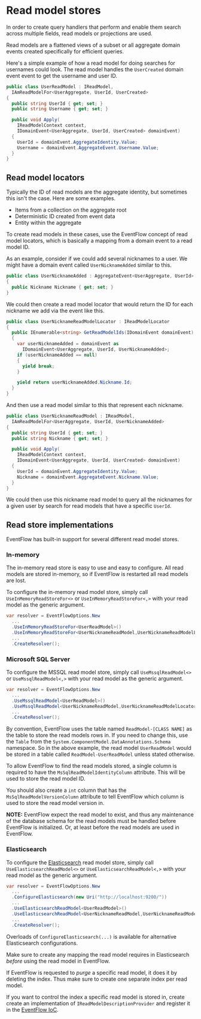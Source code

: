 # Read model stores

In order to create query handlers that perform and enable them search across
multiple fields, read models or projections are used.

Read models are a flattened views of a subset or all aggregate domain events
created specifically for efficient queries.

Here's a simple example of how a read model for doing searches for usernames
could look. The read model handles the `UserCreated` domain event event to get
the username and user ID.

```csharp
public class UserReadModel : IReadModel,
  IAmReadModelFor<UserAggregate, UserId, UserCreated>
{
  public string UserId { get; set; }
  public string Username { get; set; }

  public void Apply(
    IReadModelContext context,
    IDomainEvent<UserAggregate, UserId, UserCreated> domainEvent)
  {
    UserId = domainEvent.AggregateIdentity.Value;
    Username = domainEvent.AggregateEvent.Username.Value;
  }
}
```

## Read model locators

Typically the ID of read models are the aggregate identity, but sometimes this
isn't the case. Here are some examples.

- Items from a collection on the aggregate root
- Deterministic ID created from event data
- Entity within the aggregate

To create read models in these cases, use the EventFlow concept of read model
locators, which is basically a mapping from a domain event to a read model ID.

As an example, consider if we could add several nicknames to a user. We might
have a domain event called `UserNicknameAdded` similar to this.

```csharp
public class UserNicknameAdded : AggregateEvent<UserAggregate, UserId>
{
  public Nickname Nickname { get; set; }
}
```

We could then create a read model locator that would return the ID for each
nickname we add via the event like this.

```csharp
public class UserNicknameReadModelLocator : IReadModelLocator
{
  public IEnumerable<string> GetReadModelIds(IDomainEvent domainEvent)
  {
    var userNicknameAdded = domainEvent as
      IDomainEvent<UserAggregate, UserId, UserNicknameAdded>;
    if (userNicknameAdded == null)
    {
      yield break;
    }

    yield return userNicknameAdded.Nickname.Id;
  }
}
```

And then use a read model similar to this that represent each nickname.

```csharp
public class UserNicknameReadModel : IReadModel,
  IAmReadModelFor<UserAggregate, UserId, UserNicknameAdded>
{
  public string UserId { get; set; }
  public string Nickname { get; set; }

  public void Apply(
    IReadModelContext context,
    IDomainEvent<UserAggregate, UserId, UserCreated> domainEvent)
  {
    UserId = domainEvent.AggregateIdentity.Value;
    Nickname = domainEvent.AggregateEvent.Nickname.Value;
  }
}
```

We could then use this nickname read model to query all the nicknames for a
given user by search for read models that have a specific `UserId`.

## Read store implementations

EventFlow has built-in support for several different read model stores.

### In-memory

The in-memory read store is easy to use and easy to configure. All read models
are stored in-memory, so if EventFlow is restarted all read models are lost.

To configure the in-memory read model store, simply call
`UseInMemoryReadStoreFor<>` or `UseInMemoryReadStoreFor<,>` with your read
model as the generic argument.

```csharp
var resolver = EventFlowOptions.New
  ...
  .UseInMemoryReadStoreFor<UserReadModel>()
  .UseInMemoryReadStoreFor<UserNicknameReadModel,UserNicknameReadModelLocator>()
  ...
  .CreateResolver();
```

### Microsoft SQL Server

To configure the MSSQL read model store, simply call
`UseMssqlReadModel<>` or `UseMssqlReadModel<,>` with your read
model as the generic argument.

```csharp
var resolver = EventFlowOptions.New
  ...
  .UseMssqlReadModel<UserReadModel>()
  .UseMssqlReadModel<UserNicknameReadModel,UserNicknameReadModelLocator>()
  ...
  .CreateResolver();
```

By convention, EventFlow uses the table named `ReadModel-[CLASS NAME]` as the
table to store the read models rows in. If you need to change this, use the
`Table` from the `System.ComponentModel.DataAnnotations.Schema` namespace. So
in the above example, the read model `UserReadModel` would be stored in
a table called `ReadModel-UserReadModel` unless stated otherwise.

To allow EventFlow to find the read models stored, a single column is required
to have the `MsSqlReadModelIdentityColumn` attribute. This will be used to
store the read model ID.

You should also create a `int` column that has the `MsSqlReadModelVersionColumn`
attribute to tell EventFlow which column is used to store the read model version
in.

**NOTE:** EventFlow expect the read model to exist, and thus any maintenance of
the database schema for the read models must be handled before EventFlow is
initialized. Or, at least before the read models are used in EventFlow.

### Elasticsearch

To configure the [Elasticsearch](https://www.elastic.co/products/elasticsearch)
read model store, simply call `UseElasticsearchReadModel<>` or
`UseElasticsearchReadModel<,>` with your read model as the generic argument.

```csharp
var resolver = EventFlowOptions.New
  ...
  .ConfigureElasticsearch(new Uri("http://localhost:9200/"))
  ...
  .UseElasticsearchReadModel<UserReadModel>()
  .UseElasticsearchReadModel<UserNicknameReadModel,UserNicknameReadModelLocator>()
  ...
  .CreateResolver();
```

Overloads of `ConfigureElasticsearch(...)` is available for alternative
Elasticsearch configurations.

Make sure to create any mapping the read model requires in Elasticsearch
_before_ using the read model in EventFlow.

If EventFlow is requested to _purge_ a specific read model, it does it by
deleting the index. Thus make sure to create one separate index per read
model.

If you want to control the index a specific read model is stored in, create
create an implementation of `IReadModelDescriptionProvider` and register it
in the [EventFlow IoC](./Customize.md).
